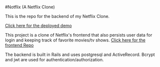 #Notflix (A Netflix Clone)

This is the repo for the backend of my Netflix Clone. 

[Click here for the deployed demo](http://notflix.surge.sh/)


This project is a clone of Netflix's frontend that also persists user data for login and keeping track of favorite movies/tv shows. [Click here for the frontend Repo](https://github.com/larrysass/notflix-frontend)


The backend is built in Rails and uses postgresql and ActiveRecord. Bcrypt and jwt are used for authentication/authorization. 
